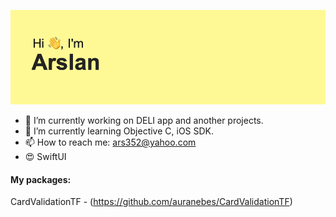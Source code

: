 ![](header.png)
- 🔭 I’m currently working on DELI app and another projects.
- 🌱 I’m currently learning Objective C, iOS SDK.
- 📫 How to reach me: ars352@yahoo.com
- 😍 SwiftUI 

#### My packages:

CardValidationTF - (https://github.com/auranebes/CardValidationTF)

<!--
**auranebes/auranebes** is a ✨ _special_ ✨ repository because its `README.md` (this file) appears on your GitHub profile.


Here are some ideas to get you started:

- 🔭 I’m currently working on ...
- 🌱 I’m currently learning ...
- 👯 I’m looking to collaborate on ...
- 🤔 I’m looking for help with ...
- 💬 Ask me about ...
- 📫 How to reach me: ...
- 😄 Pronouns: ...
- ⚡ Fun fact: ...
-->
